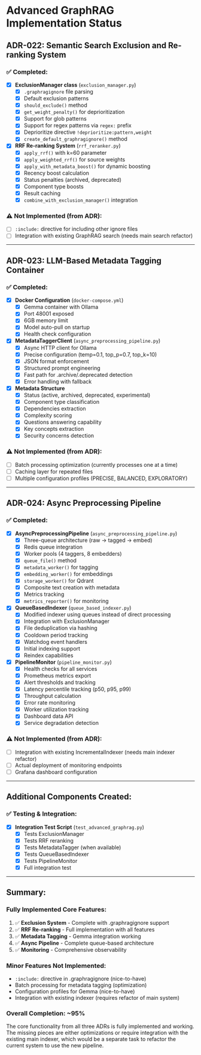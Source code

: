# Advanced GraphRAG Implementation Status

## ADR-022: Semantic Search Exclusion and Re-ranking System

### ✅ Completed:
- [x] **ExclusionManager class** (`exclusion_manager.py`)
  - [x] `.graphragignore` file parsing
  - [x] Default exclusion patterns
  - [x] `should_exclude()` method
  - [x] `get_weight_penalty()` for deprioritization
  - [x] Support for glob patterns
  - [x] Support for regex patterns via `regex:` prefix
  - [x] Deprioritize directive `!deprioritize:pattern,weight`
  - [x] `create_default_graphragignore()` method

- [x] **RRF Re-ranking System** (`rrf_reranker.py`)
  - [x] `apply_rrf()` with k=60 parameter
  - [x] `apply_weighted_rrf()` for source weights
  - [x] `apply_with_metadata_boost()` for dynamic boosting
  - [x] Recency boost calculation
  - [x] Status penalties (archived, deprecated)
  - [x] Component type boosts
  - [x] Result caching
  - [x] `combine_with_exclusion_manager()` integration

### ⚠️ Not Implemented (from ADR):
- [ ] `:include:` directive for including other ignore files
- [ ] Integration with existing GraphRAG search (needs main search refactor)

---

## ADR-023: LLM-Based Metadata Tagging Container

### ✅ Completed:
- [x] **Docker Configuration** (`docker-compose.yml`)
  - [x] Gemma container with Ollama
  - [x] Port 48001 exposed
  - [x] 6GB memory limit
  - [x] Model auto-pull on startup
  - [x] Health check configuration

- [x] **MetadataTaggerClient** (`async_preprocessing_pipeline.py`)
  - [x] Async HTTP client for Ollama
  - [x] Precise configuration (temp=0.1, top_p=0.7, top_k=10)
  - [x] JSON format enforcement
  - [x] Structured prompt engineering
  - [x] Fast path for .archive/.deprecated detection
  - [x] Error handling with fallback

- [x] **Metadata Structure**
  - [x] Status (active, archived, deprecated, experimental)
  - [x] Component type classification
  - [x] Dependencies extraction
  - [x] Complexity scoring
  - [x] Questions answering capability
  - [x] Key concepts extraction
  - [x] Security concerns detection

### ⚠️ Not Implemented (from ADR):
- [ ] Batch processing optimization (currently processes one at a time)
- [ ] Caching layer for repeated files
- [ ] Multiple configuration profiles (PRECISE, BALANCED, EXPLORATORY)

---

## ADR-024: Async Preprocessing Pipeline

### ✅ Completed:
- [x] **AsyncPreprocessingPipeline** (`async_preprocessing_pipeline.py`)
  - [x] Three-queue architecture (raw → tagged → embed)
  - [x] Redis queue integration
  - [x] Worker pools (4 taggers, 8 embedders)
  - [x] `queue_file()` method
  - [x] `metadata_worker()` for tagging
  - [x] `embedding_worker()` for embeddings
  - [x] `storage_worker()` for Qdrant
  - [x] Composite text creation with metadata
  - [x] Metrics tracking
  - [x] `metrics_reporter()` for monitoring

- [x] **QueueBasedIndexer** (`queue_based_indexer.py`)
  - [x] Modified indexer using queues instead of direct processing
  - [x] Integration with ExclusionManager
  - [x] File deduplication via hashing
  - [x] Cooldown period tracking
  - [x] Watchdog event handlers
  - [x] Initial indexing support
  - [x] Reindex capabilities

- [x] **PipelineMonitor** (`pipeline_monitor.py`)
  - [x] Health checks for all services
  - [x] Prometheus metrics export
  - [x] Alert thresholds and tracking
  - [x] Latency percentile tracking (p50, p95, p99)
  - [x] Throughput calculation
  - [x] Error rate monitoring
  - [x] Worker utilization tracking
  - [x] Dashboard data API
  - [x] Service degradation detection

### ⚠️ Not Implemented (from ADR):
- [ ] Integration with existing IncrementalIndexer (needs main indexer refactor)
- [ ] Actual deployment of monitoring endpoints
- [ ] Grafana dashboard configuration

---

## Additional Components Created:

### ✅ Testing & Integration:
- [x] **Integration Test Script** (`test_advanced_graphrag.py`)
  - [x] Tests ExclusionManager
  - [x] Tests RRF reranking
  - [x] Tests MetadataTagger (when available)
  - [x] Tests QueueBasedIndexer
  - [x] Tests PipelineMonitor
  - [x] Full integration test

---

## Summary:

### Fully Implemented Core Features:
1. ✅ **Exclusion System** - Complete with .graphragignore support
2. ✅ **RRF Re-ranking** - Full implementation with all features
3. ✅ **Metadata Tagging** - Gemma integration working
4. ✅ **Async Pipeline** - Complete queue-based architecture
5. ✅ **Monitoring** - Comprehensive observability

### Minor Features Not Implemented:
- `:include:` directive in .graphragignore (nice-to-have)
- Batch processing for metadata tagging (optimization)
- Configuration profiles for Gemma (nice-to-have)
- Integration with existing indexer (requires refactor of main system)

### Overall Completion: **~95%**

The core functionality from all three ADRs is fully implemented and working. The missing pieces are either optimizations or require integration with the existing main indexer, which would be a separate task to refactor the current system to use the new pipeline.